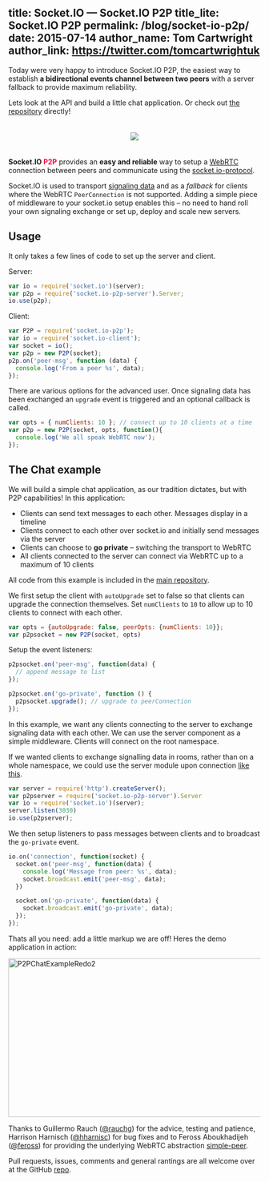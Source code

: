 title: Socket.IO  —  Socket.IO P2P
title_lite: Socket.IO P2P
permalink: /blog/socket-io-p2p/
date: 2015-07-14
author_name: Tom Cartwright
author_link: https://twitter.com/tomcartwrightuk
---

Today were very happy to introduce Socket.IO P2P, the easiest way to establish **a bidirectional events channel between two peers** with a server fallback to provide maximum reliability.

Lets look at the API and build a little chat application. Or check out <a href="https://github.com/socketio/socket.io-p2p">the repository</a> directly!

<p style="text-align: center; padding: 20px 0;">
  <img src="https://cldup.com/95U80xyuHq.svg"/>
</p>


**Socket.IO <span style="color: #F04;">P2P</span>** provides an **easy and reliable** way to setup a <a href="http://www.webrtc.org/">WebRTC</a> connection between peers and communicate using the <a href="https://github.com/socketio/socket.io-protocol">socket.io-protocol</a>.

Socket.IO is used to transport <a href="http://www.html5rocks.com/en/tutorials/webrtc/infrastructure/#what-is-signaling">signaling data</a> and as a <em>fallback</em> for clients where the WebRTC `PeerConnection` is not supported. Adding a simple piece of middleware to your socket.io setup enables this – no need to hand roll your own signaling exchange or set up, deploy and scale new servers.

## Usage

It only takes a few lines of code to set up the server and client.

Server:

```js
var io = require('socket.io')(server);
var p2p = require('socket.io-p2p-server').Server;
io.use(p2p);
```

Client:

```js
var P2P = require('socket.io-p2p');
var io = require('socket.io-client');
var socket = io();
var p2p = new P2P(socket);
p2p.on('peer-msg', function (data) {
  console.log('From a peer %s', data);
});
```

There are various options for the advanced user. Once signaling data has been exchanged an `upgrade` event is triggered and an optional callback is called.

```js
var opts = { numClients: 10 }; // connect up to 10 clients at a time
var p2p = new P2P(socket, opts, function(){
  console.log('We all speak WebRTC now');
});
```

## The Chat example

We will build a simple chat application, as our tradition dictates, but with P2P capabilities! In this application:

- Clients can send text messages to each other. Messages display in a timeline
- Clients connect to each other over socket.io and initially send messages via the server
- Clients can choose to **go private** – switching the transport to WebRTC
- All clients connected to the server can connect via WebRTC up to a maximum of 10 clients

All code from this example is included in the <a href="https://github.com/socketio/socket.io-p2p/tree/api-docs/examples/chat">main repository</a>.

We first setup the client with `autoUpgrade` set to false so that clients can upgrade the connection themselves. Set `numClients` to `10` to allow up to 10 clients to connect with each other.

```js
var opts = {autoUpgrade: false, peerOpts: {numClients: 10}};
var p2psocket = new P2P(socket, opts)
```

Setup the event listeners:

```js
p2psocket.on('peer-msg', function(data) {
  // append message to list
});

p2psocket.on('go-private', function () {
  p2psocket.upgrade(); // upgrade to peerConnection
});
```

In this example, we want any clients connecting to the server to exchange signaling data with each other. We can use the server component as a simple middleware. Clients will connect on the root namespace.

If we wanted clients to exchange signalling data in rooms, rather than on a whole namespace, we could use the server module upon connection <a href="https://github.com/tomcartwrightuk/p2p-snake/blob/master/server.js">like this</a>.

```js
var server = require('http').createServer();
var p2pserver = require('socket.io-p2p-server').Server
var io = require('socket.io')(server);
server.listen(3030)
io.use(p2pserver);
```

We then setup listeners to pass messages between clients and to broadcast the `go-private` event.

```js
io.on('connection', function(socket) {
  socket.on('peer-msg', function(data) {
    console.log('Message from peer: %s', data);
    socket.broadcast.emit('peer-msg', data);
  })

  socket.on('go-private', function(data) {
    socket.broadcast.emit('go-private', data);
  });
});
```

Thats all you need: add a little markup we are off! Heres the demo application in action:

<a href="/images/P2PChatExampleRedo2.gif"><img src="/images/P2PChatExampleRedo2.gif" alt="P2PChatExampleRedo2" width="854" height="317" class="alignnone size-full wp-image-921"/></a>

Thanks to Guillermo Rauch (<a href="https://twitter.com/rauchg">@rauchg</a>) for the advice, testing and patience, Harrison Harnisch (<a href="https://github.com/hharnisc">@hharnisc</a>) for bug fixes and to Feross Aboukhadijeh (<a href="https://github.com/feross">@feross</a>) for providing the underlying WebRTC abstraction <a href="https://github.com/feross/simple-peer">simple-peer</a>.

Pull requests, issues, comments and general rantings are all welcome over at the GitHub <a href="https://github.com/socketio/socket.io-p2p">repo</a>.
